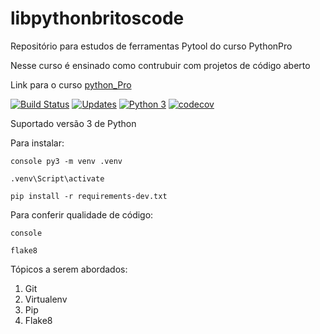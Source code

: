 # libpythonbritoscode
Repositório para estudos de ferramentas Pytool do curso PythonPro

Nesse curso é ensinado como contrubuir com projetos de código aberto

Link para o curso [python_Pro](https://www.python.pro.br)

[![Build Status](https://travis-ci.org/JosemarBrito/libpythonbritoscode.svg?branch=master)](https://travis-ci.org/JosemarBrito/libpythonbritoscode)
[![Updates](https://pyup.io/repos/github/JosemarBrito/libpythonbritoscode/shield.svg)](https://pyup.io/repos/github/JosemarBrito/libpythonbritoscode/)
[![Python 3](https://pyup.io/repos/github/JosemarBrito/libpythonbritoscode/python-3-shield.svg)](https://pyup.io/repos/github/JosemarBrito/libpythonbritoscode/)
[![codecov](https://codecov.io/gh/JosemarBrito/libpythonbritoscode/branch/master/graph/badge.svg)](https://codecov.io/gh/JosemarBrito/libpythonbritoscode)

Suportado versão 3 de Python

Para instalar:

``console
py3 -m venv .venv``

``.venv\Script\activate``

``pip install -r requirements-dev.txt``

Para conferir qualidade de código:

``console``

``flake8``

Tópicos a serem abordados:

1. Git
2. Virtualenv
3. Pip
4. Flake8
